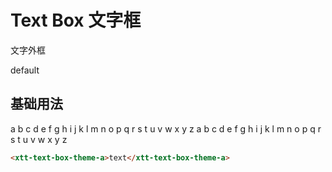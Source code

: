 <script setup>
import { onMounted, onUnmounted } from 'vue'
import "./css/com.css"
import GUI from "lil-gui";

let gui;

onMounted(async () => {
	await Promise.all([
		import("../../dist/xtt-text-box-theme-a.js"),
	])

	const operate = document.getElementById("operate");

	gui = new GUI({
		container: document.querySelector(".operate-wrapper")
	});

	const obj = {
		content: "default",
		type: "default",
	};

	gui.add(obj, "content").onChange((value) => {
		operate.textContent = value;
	});
	gui.add(obj, "type", ["default", "primary", "danger","success", "warning"]).onChange((value) => {
		if (value === "default") {
			operate.removeAttribute("type");
			return;
		}
		operate.type = value
	});
	

});

onUnmounted(() => {
	gui.destroy();
});
</script>

# Text Box 文字框

文字外框

<section class="operate-wrapper">
	<div class="operate-content">
		<xtt-text-box-theme-a id="operate">default</xtt-text-box-theme-a>
	</div>
</section>

## 基础用法

<section class="wrap">
	<xtt-text-box-theme-a>a b c d e f g h i j k l m n o p q r s t u v w x y z a b c d e f g h i j k l m n o p q r s t u v w x y z</xtt-text-box-theme-a>
</section>

```html
<xtt-text-box-theme-a>text</xtt-text-box-theme-a>
```
